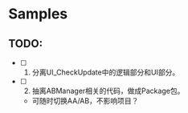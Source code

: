 # Samples

## TODO:
- [ ] 1. 分离UI_CheckUpdate中的逻辑部分和UI部分。
- [ ] 2. 抽离ABManager相关的代码，做成Package包。
	- 可随时切换AA/AB，不影响项目？